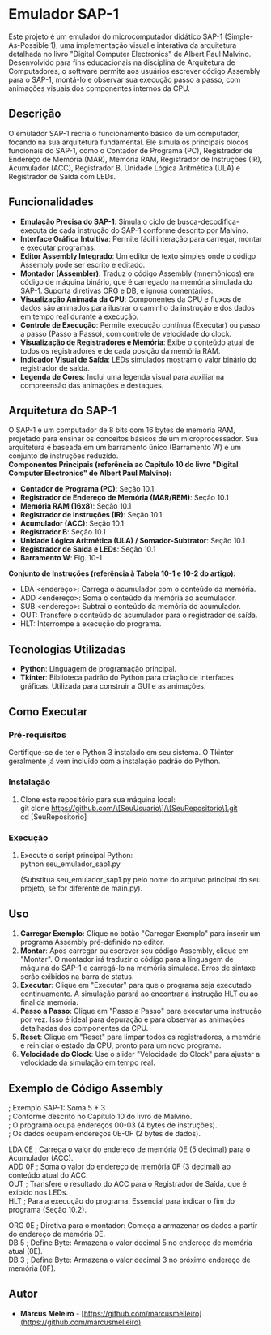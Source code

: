 # **Emulador SAP-1**

Este projeto é um emulador do microcomputador didático SAP-1 (Simple-As-Possible 1), uma implementação visual e interativa da arquitetura detalhada no livro "Digital Computer Electronics" de Albert Paul Malvino. Desenvolvido para fins educacionais na disciplina de Arquitetura de Computadores, o software permite aos usuários escrever código Assembly para o SAP-1, montá-lo e observar sua execução passo a passo, com animações visuais dos componentes internos da CPU.

## **Descrição**

O emulador SAP-1 recria o funcionamento básico de um computador, focando na sua arquitetura fundamental. Ele simula os principais blocos funcionais do SAP-1, como o Contador de Programa (PC), Registrador de Endereço de Memória (MAR), Memória RAM, Registrador de Instruções (IR), Acumulador (ACC), Registrador B, Unidade Lógica Aritmética (ULA) e Registrador de Saída com LEDs.

## **Funcionalidades**

* **Emulação Precisa do SAP-1**: Simula o ciclo de busca-decodifica-executa de cada instrução do SAP-1 conforme descrito por Malvino.  
* **Interface Gráfica Intuitiva**: Permite fácil interação para carregar, montar e executar programas.  
* **Editor Assembly Integrado**: Um editor de texto simples onde o código Assembly pode ser escrito e editado.  
* **Montador (Assembler)**: Traduz o código Assembly (mnemônicos) em código de máquina binário, que é carregado na memória simulada do SAP-1. Suporta diretivas ORG e DB, e ignora comentários.  
* **Visualização Animada da CPU**: Componentes da CPU e fluxos de dados são animados para ilustrar o caminho da instrução e dos dados em tempo real durante a execução.  
* **Controle de Execução**: Permite execução contínua (Executar) ou passo a passo (Passo a Passo), com controle de velocidade do clock.  
* **Visualização de Registradores e Memória**: Exibe o conteúdo atual de todos os registradores e de cada posição da memória RAM.  
* **Indicador Visual de Saída**: LEDs simulados mostram o valor binário do registrador de saída.  
* **Legenda de Cores**: Inclui uma legenda visual para auxiliar na compreensão das animações e destaques.

## **Arquitetura do SAP-1**

O SAP-1 é um computador de 8 bits com 16 bytes de memória RAM, projetado para ensinar os conceitos básicos de um microprocessador. Sua arquitetura é baseada em um barramento único (Barramento W) e um conjunto de instruções reduzido.  
**Componentes Principais (referência ao Capítulo 10 do livro "Digital Computer Electronics" de Albert Paul Malvino):**

* **Contador de Programa (PC)**: Seção 10.1  
* **Registrador de Endereço de Memória (MAR/REM)**: Seção 10.1  
* **Memória RAM (16x8)**: Seção 10.1  
* **Registrador de Instruções (IR)**: Seção 10.1  
* **Acumulador (ACC)**: Seção 10.1  
* **Registrador B**: Seção 10.1  
* **Unidade Lógica Aritmética (ULA) / Somador-Subtrator**: Seção 10.1  
* **Registrador de Saída e LEDs**: Seção 10.1  
* **Barramento W**: Fig. 10-1

**Conjunto de Instruções (referência à Tabela 10-1 e 10-2 do artigo):**

* LDA \<endereço\>: Carrega o acumulador com o conteúdo da memória.  
* ADD \<endereço\>: Soma o conteúdo da memória ao acumulador.  
* SUB \<endereço\>: Subtrai o conteúdo da memória do acumulador.  
* OUT: Transfere o conteúdo do acumulador para o registrador de saída.  
* HLT: Interrompe a execução do programa.

## **Tecnologias Utilizadas**

* **Python**: Linguagem de programação principal.  
* **Tkinter**: Biblioteca padrão do Python para criação de interfaces gráficas. Utilizada para construir a GUI e as animações.

## **Como Executar**

### **Pré-requisitos**

Certifique-se de ter o Python 3 instalado em seu sistema. O Tkinter geralmente já vem incluído com a instalação padrão do Python.

### **Instalação**

1. Clone este repositório para sua máquina local:  
   git clone https://github.com/\[SeuUsuario\]/\[SeuRepositorio\].git  
   cd \[SeuRepositorio\]

### **Execução**

1. Execute o script principal Python:  
   python seu\_emulador\_sap1.py

   (Substitua seu\_emulador\_sap1.py pelo nome do arquivo principal do seu projeto, se for diferente de main.py).

## **Uso**

1. **Carregar Exemplo**: Clique no botão "Carregar Exemplo" para inserir um programa Assembly pré-definido no editor.  
2. **Montar**: Após carregar ou escrever seu código Assembly, clique em "Montar". O montador irá traduzir o código para a linguagem de máquina do SAP-1 e carregá-lo na memória simulada. Erros de sintaxe serão exibidos na barra de status.  
3. **Executar**: Clique em "Executar" para que o programa seja executado continuamente. A simulação parará ao encontrar a instrução HLT ou ao final da memória.  
4. **Passo a Passo**: Clique em "Passo a Passo" para executar uma instrução por vez. Isso é ideal para depuração e para observar as animações detalhadas dos componentes da CPU.  
5. **Reset**: Clique em "Reset" para limpar todos os registradores, a memória e reiniciar o estado da CPU, pronto para um novo programa.  
6. **Velocidade do Clock**: Use o slider "Velocidade do Clock" para ajustar a velocidade da simulação em tempo real.

## **Exemplo de Código Assembly**

; Exemplo SAP-1: Soma 5 \+ 3  
; Conforme descrito no Capítulo 10 do livro de Malvino.  
; O programa ocupa endereços 00-03 (4 bytes de instruções).  
; Os dados ocupam endereços 0E-0F (2 bytes de dados).

LDA 0E   ; Carrega o valor do endereço de memória 0E (5 decimal) para o Acumulador (ACC).  
ADD 0F   ; Soma o valor do endereço de memória 0F (3 decimal) ao conteúdo atual do ACC.  
OUT      ; Transfere o resultado do ACC para o Registrador de Saída, que é exibido nos LEDs.  
HLT      ; Para a execução do programa. Essencial para indicar o fim do programa (Seção 10.2).

ORG 0E   ; Diretiva para o montador: Começa a armazenar os dados a partir do endereço de memória 0E.  
DB 5     ; Define Byte: Armazena o valor decimal 5 no endereço de memória atual (0E).  
DB 3     ; Define Byte: Armazena o valor decimal 3 no próximo endereço de memória (0F).

## **Autor**

* **Marcus Meleiro** \- [https://github.com/marcusmelleiro](https://github.com/marcusmelleiro)
